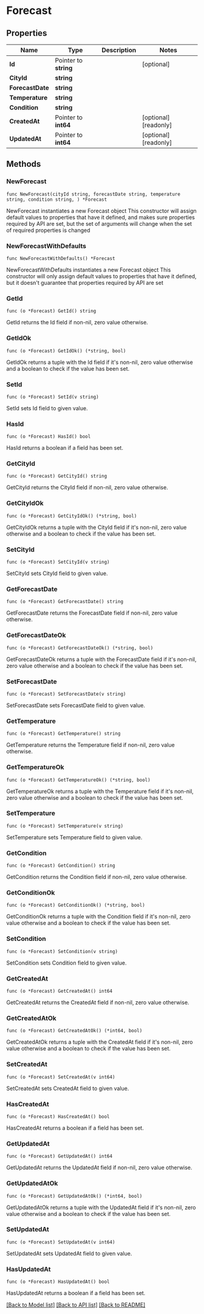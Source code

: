 # Forecast

## Properties

Name | Type | Description | Notes
------------ | ------------- | ------------- | -------------
**Id** | Pointer to **string** |  | [optional] 
**CityId** | **string** |  | 
**ForecastDate** | **string** |  | 
**Temperature** | **string** |  | 
**Condition** | **string** |  | 
**CreatedAt** | Pointer to **int64** |  | [optional] [readonly] 
**UpdatedAt** | Pointer to **int64** |  | [optional] [readonly] 

## Methods

### NewForecast

`func NewForecast(cityId string, forecastDate string, temperature string, condition string, ) *Forecast`

NewForecast instantiates a new Forecast object
This constructor will assign default values to properties that have it defined,
and makes sure properties required by API are set, but the set of arguments
will change when the set of required properties is changed

### NewForecastWithDefaults

`func NewForecastWithDefaults() *Forecast`

NewForecastWithDefaults instantiates a new Forecast object
This constructor will only assign default values to properties that have it defined,
but it doesn't guarantee that properties required by API are set

### GetId

`func (o *Forecast) GetId() string`

GetId returns the Id field if non-nil, zero value otherwise.

### GetIdOk

`func (o *Forecast) GetIdOk() (*string, bool)`

GetIdOk returns a tuple with the Id field if it's non-nil, zero value otherwise
and a boolean to check if the value has been set.

### SetId

`func (o *Forecast) SetId(v string)`

SetId sets Id field to given value.

### HasId

`func (o *Forecast) HasId() bool`

HasId returns a boolean if a field has been set.

### GetCityId

`func (o *Forecast) GetCityId() string`

GetCityId returns the CityId field if non-nil, zero value otherwise.

### GetCityIdOk

`func (o *Forecast) GetCityIdOk() (*string, bool)`

GetCityIdOk returns a tuple with the CityId field if it's non-nil, zero value otherwise
and a boolean to check if the value has been set.

### SetCityId

`func (o *Forecast) SetCityId(v string)`

SetCityId sets CityId field to given value.


### GetForecastDate

`func (o *Forecast) GetForecastDate() string`

GetForecastDate returns the ForecastDate field if non-nil, zero value otherwise.

### GetForecastDateOk

`func (o *Forecast) GetForecastDateOk() (*string, bool)`

GetForecastDateOk returns a tuple with the ForecastDate field if it's non-nil, zero value otherwise
and a boolean to check if the value has been set.

### SetForecastDate

`func (o *Forecast) SetForecastDate(v string)`

SetForecastDate sets ForecastDate field to given value.


### GetTemperature

`func (o *Forecast) GetTemperature() string`

GetTemperature returns the Temperature field if non-nil, zero value otherwise.

### GetTemperatureOk

`func (o *Forecast) GetTemperatureOk() (*string, bool)`

GetTemperatureOk returns a tuple with the Temperature field if it's non-nil, zero value otherwise
and a boolean to check if the value has been set.

### SetTemperature

`func (o *Forecast) SetTemperature(v string)`

SetTemperature sets Temperature field to given value.


### GetCondition

`func (o *Forecast) GetCondition() string`

GetCondition returns the Condition field if non-nil, zero value otherwise.

### GetConditionOk

`func (o *Forecast) GetConditionOk() (*string, bool)`

GetConditionOk returns a tuple with the Condition field if it's non-nil, zero value otherwise
and a boolean to check if the value has been set.

### SetCondition

`func (o *Forecast) SetCondition(v string)`

SetCondition sets Condition field to given value.


### GetCreatedAt

`func (o *Forecast) GetCreatedAt() int64`

GetCreatedAt returns the CreatedAt field if non-nil, zero value otherwise.

### GetCreatedAtOk

`func (o *Forecast) GetCreatedAtOk() (*int64, bool)`

GetCreatedAtOk returns a tuple with the CreatedAt field if it's non-nil, zero value otherwise
and a boolean to check if the value has been set.

### SetCreatedAt

`func (o *Forecast) SetCreatedAt(v int64)`

SetCreatedAt sets CreatedAt field to given value.

### HasCreatedAt

`func (o *Forecast) HasCreatedAt() bool`

HasCreatedAt returns a boolean if a field has been set.

### GetUpdatedAt

`func (o *Forecast) GetUpdatedAt() int64`

GetUpdatedAt returns the UpdatedAt field if non-nil, zero value otherwise.

### GetUpdatedAtOk

`func (o *Forecast) GetUpdatedAtOk() (*int64, bool)`

GetUpdatedAtOk returns a tuple with the UpdatedAt field if it's non-nil, zero value otherwise
and a boolean to check if the value has been set.

### SetUpdatedAt

`func (o *Forecast) SetUpdatedAt(v int64)`

SetUpdatedAt sets UpdatedAt field to given value.

### HasUpdatedAt

`func (o *Forecast) HasUpdatedAt() bool`

HasUpdatedAt returns a boolean if a field has been set.


[[Back to Model list]](../README.md#documentation-for-models) [[Back to API list]](../README.md#documentation-for-api-endpoints) [[Back to README]](../README.md)


